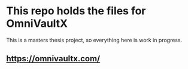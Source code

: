 # This repo holds the files for OmniVaultX
This is a masters thesis project, so everything here is work in progress.

## https://omnivaultx.com/